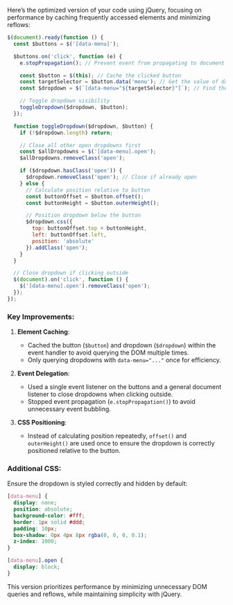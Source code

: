 Here’s the optimized version of your code using jQuery, focusing on performance by caching frequently accessed elements and minimizing reflows:

```javascript
$(document).ready(function () {
  const $buttons = $('[data-menu]');

  $buttons.on('click', function (e) {
    e.stopPropagation(); // Prevent event from propagating to document

    const $button = $(this); // Cache the clicked button
    const targetSelector = $button.data('menu'); // Get the value of data-menu
    const $dropdown = $(`[data-menu="${targetSelector}"]`); // Find the related dropdown

    // Toggle dropdown visibility
    toggleDropdown($dropdown, $button);
  });

  function toggleDropdown($dropdown, $button) {
    if (!$dropdown.length) return;

    // Close all other open dropdowns first
    const $allDropdowns = $('[data-menu].open');
    $allDropdowns.removeClass('open');

    if ($dropdown.hasClass('open')) {
      $dropdown.removeClass('open'); // Close if already open
    } else {
      // Calculate position relative to button
      const buttonOffset = $button.offset();
      const buttonHeight = $button.outerHeight();

      // Position dropdown below the button
      $dropdown.css({
        top: buttonOffset.top + buttonHeight,
        left: buttonOffset.left,
        position: 'absolute'
      }).addClass('open');
    }
  }

  // Close dropdown if clicking outside
  $(document).on('click', function () {
    $('[data-menu].open').removeClass('open');
  });
});
```

### Key Improvements:
1. **Element Caching**: 
   - Cached the button (`$button`) and dropdown (`$dropdown`) within the event handler to avoid querying the DOM multiple times.
   - Only querying dropdowns with `data-menu="..."` once for efficiency.
   
2. **Event Delegation**: 
   - Used a single event listener on the buttons and a general document listener to close dropdowns when clicking outside.
   - Stopped event propagation (`e.stopPropagation()`) to avoid unnecessary event bubbling.

3. **CSS Positioning**:
   - Instead of calculating position repeatedly, `offset()` and `outerHeight()` are used once to ensure the dropdown is correctly positioned relative to the button.

### Additional CSS:
Ensure the dropdown is styled correctly and hidden by default:

```css
[data-menu] {
  display: none;
  position: absolute;
  background-color: #fff;
  border: 1px solid #ddd;
  padding: 10px;
  box-shadow: 0px 4px 8px rgba(0, 0, 0, 0.1);
  z-index: 1000;
}

[data-menu].open {
  display: block;
}
```

This version prioritizes performance by minimizing unnecessary DOM queries and reflows, while maintaining simplicity with jQuery.